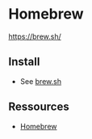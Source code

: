 # Homebrew
https://brew.sh/

## Install
- See [brew.sh](https://brew.sh/)

## Ressources
- [Homebrew](https://docs.brew.sh)
